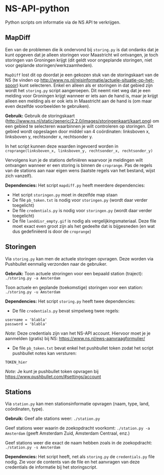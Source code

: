 # NS-API-python
Python scripts om informatie via de NS API te verkrijgen.

## MapDiff
Een van de problemen die ik ondervond bij `storing.py` is dat ondanks dat je kunt opgeven dat je alleen storingen voor Maastricht wil ontvangen, je toch storingen van Groningen krijgt (dit geldt voor ongeplande storingen, niet voor geplande storingen/werkzaamheden). 

`MapDiff` lost dit op doordat je een gekozen stuk van de storingskaart van de NS (te vinden op http://www.ns.nl/reisinformatie/actuele-situatie-op-het-spoor) kunt selecteren. Enkel en alleen als er storingen in dat gebied zijn wordt het `storing.py` script aangeroepen. Dit neemt niet weg dat je een melding voor Groningen krijgt wanneer er iets aan de hand is, maar je krijgt alleen een melding als er ook iets in Maastricht aan de hand is (om maar even dezelfde voorbeelden te gebruiken).

**Gebruik:**
Gebruik de storingskaart (http://www.ns.nl/static/generic/2.2.0/images/storingenkaart/kaart.png) om een gebied te selecteren waarbinnen je wilt controleren op storingen. Dit gebied wordt opgeslagen door middel van 4 coördinaten: linksboven x, linksboven y, rechtsonder x, rechtsonder y. 

In het script kunnen deze waarden ingevoerd worden in
`croprange(linksboven_x, linksboven_y, rechtsonder_x, rechtsonder_y)`

Vervolgens kun je de stations definiëren waarvoor je meldingen wilt ontvangen wanneer er een storing is binnen de `croprange`. Pas de regels van de stations aan naar eigen wens (laatste regels van het bestand, wijst zich vanzelf). 

**Dependencies:**
Het script `mapdiff.py` heeft meerdere dependencies:
- Het script `storingen.py` moet in dezelfde map staan
- De file `pb_token.txt` is nodig voor `storingen.py` (wordt daar verder toegelicht)
- De file `credentials.py` is nodig voor `storingen.py` (wordt daar verder toegelicht)
- De file `landdisr_empty.gif` is nodig als vergelijkingsmateriaal. Deze file moet exact even groot zijn als het gedeelte dat is bijgesneden (en wat dus gedefiniëerd is door de `croprange`)

## Storingen
Via `storing.py` kan men de actuele storingen opvragen. Deze worden via Pushbullet eenmalig verzonden naar de gebruiker.

**Gebruik:**
Toon actuele stroringen voor een bepaald station (traject):
`./storing.py -a Amsterdam`

Toon actuele en geplande (toekomstige) storingen voor een station:
`./storing.py -u Amsterdam`

**Dependencies:**
Het script `storing.py` heeft twee dependencies:
- De file `credentials.py` bevat simpelweg twee regels: 
```
username = 'blabla'
password = 'blabla'
```
*Note:* Deze credentials zijn van het NS-API account. Hiervoor moet je je aanmelden (gratis) bij NS: https://www.ns.nl/ews-aanvraagformulier/
- De file `pb_token.txt` bevat enkel het pushbullet token zodat het script pushbullet notes kan versturen:
```
TOKEN_hier
```
*Note:* Je kunt je pushbullet token opvragen bij https://www.pushbullet.com/#settings/account

## Stations
Via `station.py` kan men stationsinformatie opvragen (naam, type, land, coördinaten, type).

**Gebruik:**
Geef alle stations weer:
`./station.py`

Geef stations weer waarin de zoekopdracht voorkomt:
`./station.py -a Amsterdam`
(geeft Amsterdam Zuid, Amsterdam Centraal, enz.)

Geef stations weer die exact de naam hebben zoals in de zoekopdracht:
`./station.py -s Amsterdam`

**Dependencies:**
Het script heeft, net als `storing.py` de `credentials.py` file nodig. Zie voor de contents van de file en het aanvragen van deze credentials de informatie bij het storingscript. 
